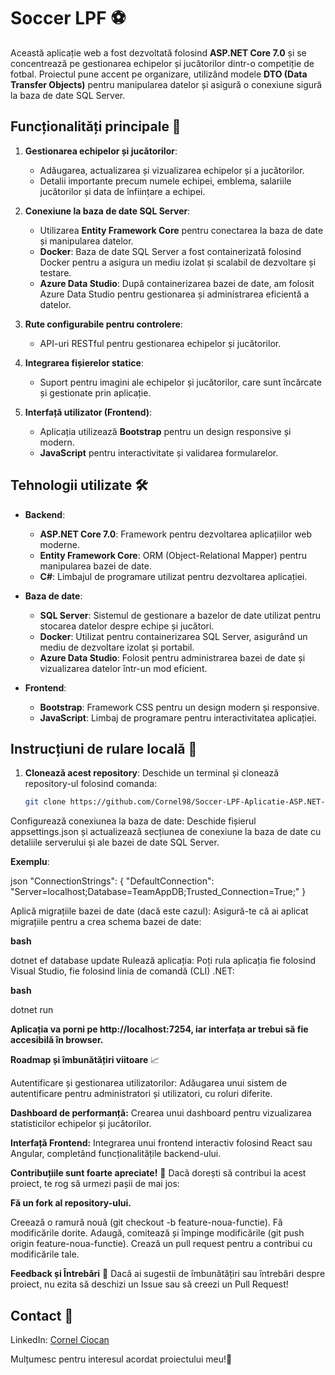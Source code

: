 # Soccer LPF ⚽

Această aplicație web a fost dezvoltată folosind **ASP.NET Core 7.0** și se concentrează pe gestionarea echipelor și jucătorilor dintr-o competiție de fotbal. Proiectul pune accent pe organizare, utilizând modele **DTO (Data Transfer Objects)** pentru manipularea datelor și asigură o conexiune sigură la baza de date SQL Server.

## Funcționalități principale 🚀

1. **Gestionarea echipelor și jucătorilor**:
   - Adăugarea, actualizarea și vizualizarea echipelor și a jucătorilor.
   - Detalii importante precum numele echipei, emblema, salariile jucătorilor și data de înființare a echipei.

2. **Conexiune la baza de date SQL Server**:
   - Utilizarea **Entity Framework Core** pentru conectarea la baza de date și manipularea datelor.
   - **Docker**: Baza de date SQL Server a fost containerizată folosind Docker pentru a asigura un mediu izolat și scalabil de dezvoltare și testare.
   - **Azure Data Studio**: După containerizarea bazei de date, am folosit Azure Data Studio pentru gestionarea și administrarea eficientă a datelor.

3. **Rute configurabile pentru controlere**:
   - API-uri RESTful pentru gestionarea echipelor și jucătorilor.

4. **Integrarea fișierelor statice**:
   - Suport pentru imagini ale echipelor și jucătorilor, care sunt încărcate și gestionate prin aplicație.

5. **Interfață utilizator (Frontend)**:
   - Aplicația utilizează **Bootstrap** pentru un design responsive și modern.
   - **JavaScript** pentru interactivitate și validarea formularelor.

## Tehnologii utilizate 🛠️

- **Backend**:
  - **ASP.NET Core 7.0**: Framework pentru dezvoltarea aplicațiilor web moderne.
  - **Entity Framework Core**: ORM (Object-Relational Mapper) pentru manipularea bazei de date.
  - **C#**: Limbajul de programare utilizat pentru dezvoltarea aplicației.

- **Baza de date**:
  - **SQL Server**: Sistemul de gestionare a bazelor de date utilizat pentru stocarea datelor despre echipe și jucători.
  - **Docker**: Utilizat pentru containerizarea SQL Server, asigurând un mediu de dezvoltare izolat și portabil.
  - **Azure Data Studio**: Folosit pentru administrarea bazei de date și vizualizarea datelor într-un mod eficient.

- **Frontend**:
  - **Bootstrap**: Framework CSS pentru un design modern și responsive.
  - **JavaScript**: Limbaj de programare pentru interactivitatea aplicației.

## Instrucțiuni de rulare locală 🔧

1. **Clonează acest repository**:
   Deschide un terminal și clonează repository-ul folosind comanda:
   ```bash
   git clone https://github.com/Cornel98/Soccer-LPF-Aplicatie-ASP.NET-.git
Configurează conexiunea la baza de date: Deschide fișierul appsettings.json și actualizează secțiunea de conexiune la baza de date cu detaliile serverului și ale bazei de date SQL Server. 

**Exemplu**:

json
"ConnectionStrings": {
  "DefaultConnection": "Server=localhost;Database=TeamAppDB;Trusted_Connection=True;"
}

Aplică migrațiile bazei de date (dacă este cazul): Asigură-te că ai aplicat migrațiile pentru a crea schema bazei de date:

**bash**

dotnet ef database update
Rulează aplicația: Poți rula aplicația fie folosind Visual Studio, fie folosind linia de comandă (CLI) .NET:

**bash**

dotnet run

**Aplicația va porni pe http://localhost:7254, iar interfața ar trebui să fie accesibilă în browser.**

**Roadmap și îmbunătățiri viitoare** 📈

Autentificare și gestionarea utilizatorilor: Adăugarea unui sistem de autentificare pentru administratori și utilizatori, cu roluri diferite.

**Dashboard de performanță:** Crearea unui dashboard pentru vizualizarea statisticilor echipelor și jucătorilor.

**Interfață Frontend:** Integrarea unui frontend interactiv folosind React sau Angular, completând funcționalitățile backend-ului.

**Contribuțiile sunt foarte apreciate!**
🙌
Dacă dorești să contribui la acest proiect, te rog să urmezi pașii de mai jos:

**Fă un fork al repository-ului.**

Creează o ramură nouă (git checkout -b feature-noua-functie).
Fă modificările dorite.
Adaugă, comitează și împinge modificările (git push origin feature-noua-functie).
Crează un pull request pentru a contribui cu modificările tale.

**Feedback și Întrebări** 💬
Dacă ai sugestii de îmbunătățiri sau întrebări despre proiect, nu ezita să deschizi un Issue sau să creezi un Pull Request!

## Contact 📧
LinkedIn: [Cornel Ciocan](https://www.linkedin.com/in/cornel-ciocan-0b9917311/)

 Mulțumesc pentru interesul acordat proiectului meu!🎉
